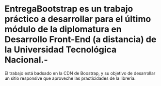 # EntregaBootstrap es un trabajo práctico a desarrollar para el último módulo de la diplomatura en Desarrollo Front-End (a distancia) de la Universidad Tecnológica Nacional.-
El trabajo está badsado en la CDN de Boostrap, y su objetivo de desarrollar un sitio responsive que aproveche las practicidades de la librería.
